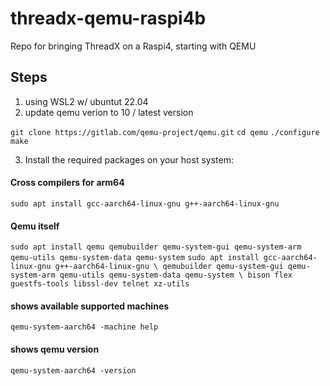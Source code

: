 # threadx-qemu-raspi4b

Repo for bringing ThreadX on a Raspi4, starting with QEMU

## Steps

1. using WSL2 w/ ubuntut 22.04
2. update qemu verion to 10 / latest version

`git clone https://gitlab.com/qemu-project/qemu.git`
`cd qemu`
`./configure`
`make`

3. Install the required packages on your host system:

#### Cross compilers for arm64
`sudo apt install gcc-aarch64-linux-gnu g++-aarch64-linux-gnu`

#### Qemu itself
`sudo apt install qemu qemubuilder qemu-system-gui qemu-system-arm qemu-utils qemu-system-data qemu-system`
`sudo apt install gcc-aarch64-linux-gnu g++-aarch64-linux-gnu \
  qemubuilder qemu-system-gui qemu-system-arm qemu-utils qemu-system-data qemu-system \
  bison flex guestfs-tools libssl-dev telnet xz-utils`

#### shows available supported machines
`qemu-system-aarch64 -machine help`

#### shows qemu version
`qemu-system-aarch64 -version`
